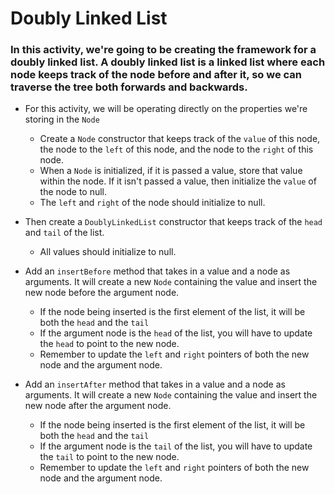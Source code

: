 # Doubly Linked List

### In this activity, we're going to be creating the framework for a doubly linked list. A doubly linked list is a linked list where each node keeps track of the node before and after it, so we can traverse the tree both forwards and backwards.

* For this activity, we will be operating directly on the properties we're storing in the `Node`
    * Create a `Node` constructor that keeps track of the `value` of this node, the node to the `left` of this node, and the node to the `right` of this node.
    * When a `Node` is initialized, if it is passed a value, store that value within the node. If it isn't passed a value, then initialize the `value` of the node to null.
    * The `left` and `right` of the node should initialize to null.

* Then create a `DoublyLinkedList` constructor that keeps track of the `head` and `tail` of the list.
    * All values should initialize to null.

* Add an `insertBefore` method that takes in a value and a node as arguments. It will create a new `Node` containing the value and insert the new node before the argument node.
    * If the node being inserted is the first element of the list, it will be both the `head` and the `tail`
    * If the argument node is the `head` of the list, you will have to update the `head` to point to the new node.
    * Remember to update the `left` and `right` pointers of both the new node and the argument node.

* Add an `insertAfter` method that takes in a value and a node as arguments. It will create a new `Node` containing the value and insert the new node after the argument node.
    * If the node being inserted is the first element of the list, it will be both the `head` and the `tail`
    * If the argument node is the `tail` of the list, you will have to update the `tail` to point to the new node.
    * Remember to update the `left` and `right` pointers of both the new node and the argument node.
